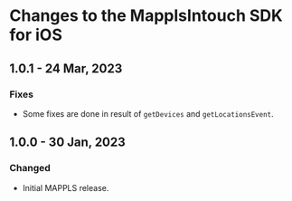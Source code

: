 # Changes to the MapplsIntouch SDK for iOS

## 1.0.1 - 24 Mar, 2023

### Fixes

- Some fixes are done in result of `getDevices` and `getLocationsEvent`.

## 1.0.0 - 30 Jan, 2023

### Changed

- Initial MAPPLS release.
